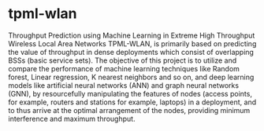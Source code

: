 # tpml-wlan
Throughput Prediction using Machine Learning in Extreme High Throughput Wireless Local Area Networks
TPML-WLAN, is primarily based on predicting the value of throughput in dense deployments which consist of overlapping BSSs (basic service sets). The objective of this project is to utilize and compare the performance of machine learning techniques like Random forest, Linear regression, K nearest neighbors and so on, and deep learning models like artificial neural networks (ANN) and graph neural networks (GNN), by resourcefully manipulating the features of nodes (access points, for example, routers and stations for example, laptops) in a deployment, and to thus arrive at the optimal arrangement of the nodes, providing minimum interference and maximum throughput.